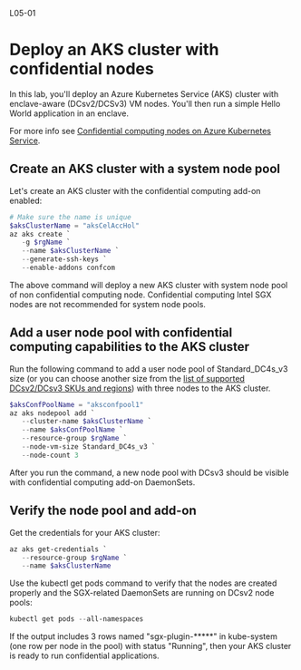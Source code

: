 L05-01

# Deploy an AKS cluster with confidential nodes

In this lab, you'll deploy an Azure Kubernetes Service (AKS) cluster with enclave-aware (DCsv2/DCSv3) VM nodes. You'll then run a simple Hello World application in an enclave. 

For more info see [Confidential computing nodes on Azure Kubernetes Service](https://docs.microsoft.com/en-us/azure/confidential-computing/confidential-nodes-aks-overview).

## Create an AKS cluster with a system node pool

Let's create an AKS cluster with the confidential computing add-on enabled:

```powershell
# Make sure the name is unique
$aksClusterName = "aksCelAccHol"
az aks create `
   -g $rgName `
   --name $aksClusterName `
   --generate-ssh-keys `
   --enable-addons confcom
```

The above command will deploy a new AKS cluster with system node pool of non confidential computing node. Confidential computing Intel SGX nodes are not recommended for system node pools.

## Add a user node pool with confidential computing capabilities to the AKS cluster

Run the following command to add a user node pool of Standard_DC4s_v3 size (or you can choose another size from the [list of supported DCsv2/DCsv3 SKUs and regions](https://docs.microsoft.com/en-us/azure/virtual-machines/dcv3-series)) with three nodes to the AKS cluster.

```powershell
$aksConfPoolName = "aksconfpool1"
az aks nodepool add `
   --cluster-name $aksClusterName `
   --name $aksConfPoolName `
   --resource-group $rgName `
   --node-vm-size Standard_DC4s_v3 `
   --node-count 3
```

After you run the command, a new node pool with DCsv3 should be visible with confidential computing add-on DaemonSets.

## Verify the node pool and add-on

Get the credentials for your AKS cluster:

```powershell
az aks get-credentials `
   --resource-group $rgName `
   --name $aksClusterName
```

Use the kubectl get pods command to verify that the nodes are created properly and the SGX-related DaemonSets are running on DCsv2 node pools:

```powershell
kubectl get pods --all-namespaces
```

If the output includes 3 rows named "sgx-plugin-*****" in kube-system (one row per node in the pool) with status "Running", then your AKS cluster is ready to run confidential applications.
